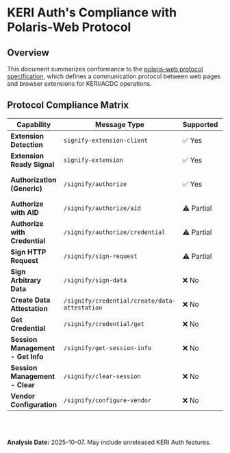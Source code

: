 # KERI Auth's Compliance with Polaris-Web Protocol

## Overview

This document summarizes conformance to the [polaris-web protocol specification](https://github.com/WebOfTrust/polaris-web), which defines a communication protocol between web pages and browser extensions for KERI/ACDC operations.

## Protocol Compliance Matrix

| Capability | Message Type | Supported | Comments |
|-------------------|--------------|-----------|----------|
| **Extension Detection** | `signify-extension-client` | ✅ Yes |  |
| **Extension Ready Signal** | `signify-extension` | ✅ Yes |  |
| **Authorization (Generic)** | `/signify/authorize` | ✅ Yes | User selects an identifier or credential |
| **Authorize with AID** | `/signify/authorize/aid` | ⚠️ Partial | Planned |
| **Authorize with Credential** | `/signify/authorize/credential` | ⚠️ Partial | Planned |
| **Sign HTTP Request** | `/signify/sign-request` | ⚠️ Partial | Planned |
| **Sign Arbitrary Data** | `/signify/sign-data` | ❌ No | Planned |
| **Create Data Attestation** | `/signify/credential/create/data-attestation` | ❌ No | Planned |
| **Get Credential** | `/signify/credential/get` | ❌ No | Planned |
| **Session Management - Get Info** | `/signify/get-session-info` | ❌ No | Not implemented |
| **Session Management - Clear** | `/signify/clear-session` | ❌ No | Not implemented |
| **Vendor Configuration** | `/signify/configure-vendor` | ❌ No | Not implemented |

<br/>
<br/>

**Analysis Date:** 2025-10-07.  May include unreleased KERI Auth features.